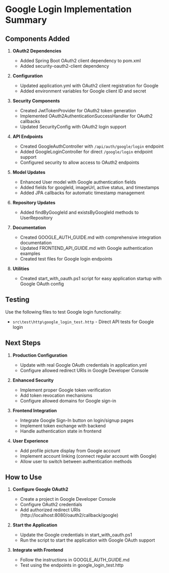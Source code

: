 # Google Login Implementation Summary

## Components Added

1. **OAuth2 Dependencies**
   - Added Spring Boot OAuth2 client dependency to pom.xml
   - Added security-oauth2-client dependency

2. **Configuration**
   - Updated application.yml with OAuth2 client registration for Google
   - Added environment variables for Google client ID and secret

3. **Security Components**
   - Created JwtTokenProvider for OAuth2 token generation
   - Implemented OAuth2AuthenticationSuccessHandler for OAuth2 callbacks
   - Updated SecurityConfig with OAuth2 login support

4. **API Endpoints**
   - Created GoogleAuthController with `/api/auth/google/login` endpoint
   - Added GoogleLoginController for direct `/google/login` endpoint support
   - Configured security to allow access to OAuth2 endpoints

5. **Model Updates**
   - Enhanced User model with Google authentication fields
   - Added fields for googleId, imageUrl, active status, and timestamps
   - Added JPA callbacks for automatic timestamp management

6. **Repository Updates**
   - Added findByGoogleId and existsByGoogleId methods to UserRepository

7. **Documentation**
   - Created GOOGLE_AUTH_GUIDE.md with comprehensive integration documentation
   - Updated FRONTEND_API_GUIDE.md with Google authentication examples
   - Created test files for Google login endpoints

8. **Utilities**
   - Created start_with_oauth.ps1 script for easy application startup with Google OAuth config

## Testing

Use the following files to test Google login functionality:
- `src\test\http\google_login_test.http` - Direct API tests for Google login

## Next Steps

1. **Production Configuration**
   - Update with real Google OAuth credentials in application.yml
   - Configure allowed redirect URIs in Google Developer Console

2. **Enhanced Security**
   - Implement proper Google token verification
   - Add token revocation mechanisms
   - Configure allowed domains for Google sign-in

3. **Frontend Integration**
   - Integrate Google Sign-In button on login/signup pages
   - Implement token exchange with backend
   - Handle authentication state in frontend

4. **User Experience**
   - Add profile picture display from Google account
   - Implement account linking (connect regular account with Google)
   - Allow user to switch between authentication methods

## How to Use

1. **Configure Google OAuth2**
   - Create a project in Google Developer Console
   - Configure OAuth2 credentials
   - Add authorized redirect URIs (http://localhost:8080/oauth2/callback/google)

2. **Start the Application**
   - Update the Google credentials in start_with_oauth.ps1
   - Run the script to start the application with Google OAuth support

3. **Integrate with Frontend**
   - Follow the instructions in GOOGLE_AUTH_GUIDE.md
   - Test using the endpoints in google_login_test.http
